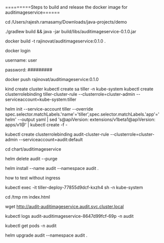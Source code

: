 =========Steps to build and release the docker image for auditimageservice======

cd /Users/rajesh.ramasamy/Downloads/java-projects/demo

./gradlew build && java -jar build/libs/auditimageservice-0.1.0.jar

docker build -t rajinovat/auditimageservice:0.1.0 .

docker login <enter>

username: user

password: #########

docker push rajinovat/auditimageservice:0.1.0

kind create cluster
kubectl create sa tiller -n kube-system
kubectl create clusterrolebinding tiller-cluster-rule --clusterrole=cluster-admin --serviceaccount=kube-system:tiller
 
	
helm init --service-account tiller --override spec.selector.matchLabels.'name'='tiller',spec.selector.matchLabels.'app'='helm' --output yaml | sed 's@apiVersion: extensions/v1beta1@apiVersion: apps/v1@' | kubectl create  -f -


kubectl create clusterrolebinding audit-cluster-rule --clusterrole=cluster-admin --serviceaccount=audit:default



cd chart/auditimageservice

helm delete audit --purge 

helm install --name audit  --namespace audit .


how to test without ingress

 kubectl exec -it tiller-deploy-77855d9dcf-kxzh4 sh -n kube-system

 cd /tmp
 rm index.html

wget http://audit-auditimageservice.audit.svc.cluster.local


 kubectl logs audit-auditimageservice-8647d99fcf-69p  -n audit 



  kubectl get pods -n audit    


helm upgrade audit  --namespace audit .
